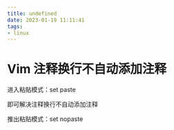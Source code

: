```yaml
---
title: undefined
date: 2023-01-19 11:11:41
tags:
- linux
---
```


# Vim 注释换行不自动添加注释

进入粘贴模式：set paste

即可解决注释换行不自动添加注释

推出粘贴模式：set nopaste
